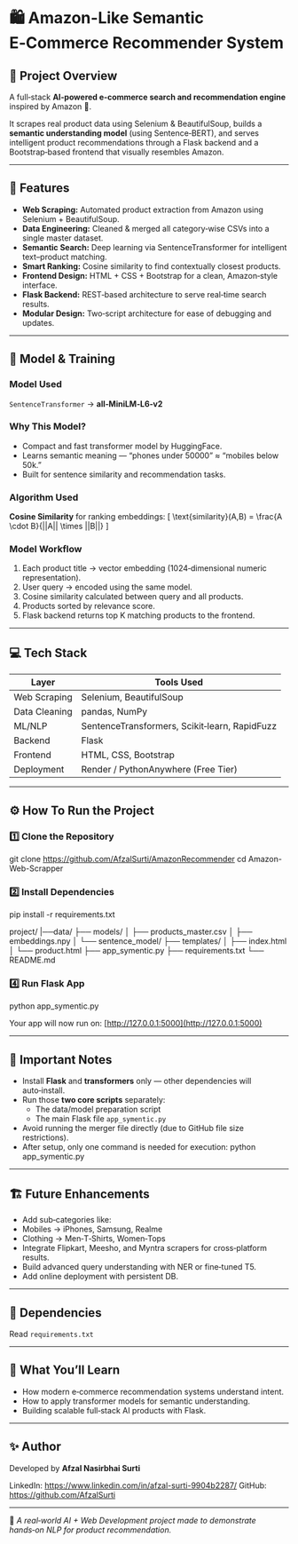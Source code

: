 # 🛍️ Amazon-Like Semantic E‑Commerce Recommender System

## 📘 Project Overview
A full‑stack **AI‑powered e‑commerce search and recommendation engine** inspired by Amazon 🧠.

It scrapes real product data using Selenium & BeautifulSoup, builds a **semantic understanding model** (using Sentence‑BERT), and serves intelligent product recommendations through a Flask backend and a Bootstrap‑based frontend that visually resembles Amazon.

---

## 🚀 Features
- **Web Scraping:** Automated product extraction from Amazon using Selenium + BeautifulSoup.
- **Data Engineering:** Cleaned & merged all category‑wise CSVs into a single master dataset.
- **Semantic Search:** Deep learning via SentenceTransformer for intelligent text–product matching.
- **Smart Ranking:** Cosine similarity to find contextually closest products.
- **Frontend Design:** HTML + CSS + Bootstrap for a clean, Amazon‑style interface.
- **Flask Backend:** REST‑based architecture to serve real‑time search results.
- **Modular Design:** Two‑script architecture for ease of debugging and updates.

---

## 🧠 Model & Training

### Model Used
`SentenceTransformer` → **all‑MiniLM‑L6‑v2**

### Why This Model?
- Compact and fast transformer model by HuggingFace.
- Learns semantic meaning — “phones under 50000” ≈ “mobiles below 50k.”
- Built for sentence similarity and recommendation tasks.

### Algorithm Used
**Cosine Similarity** for ranking embeddings:
\[
\text{similarity}(A,B) = \frac{A \cdot B}{||A|| \times ||B||}
\]

### Model Workflow
1. Each product title → vector embedding (1024‑dimensional numeric representation).
2. User query → encoded using the same model.
3. Cosine similarity calculated between query and all products.
4. Products sorted by relevance score.
5. Flask backend returns top K matching products to the frontend.

---

## 💻 Tech Stack

| Layer | Tools Used |
|--------|-------------|
| Web Scraping | Selenium, BeautifulSoup |
| Data Cleaning | pandas, NumPy |
| ML/NLP | SentenceTransformers, Scikit‑learn, RapidFuzz |
| Backend | Flask |
| Frontend | HTML, CSS, Bootstrap |
| Deployment | Render / PythonAnywhere (Free Tier) |

---

## ⚙️ How To Run the Project

### 1️⃣ Clone the Repository
git clone https://github.com/AfzalSurti/AmazonRecommender
cd Amazon-Web-Scrapper

### 2️⃣ Install Dependencies
pip install -r requirements.txt

project/
|──data/
├── models/
│ ├── products_master.csv
│ ├── embeddings.npy
│ └── sentence_model/ 
├── templates/
│ ├── index.html
│ └── product.html
├── app_symentic.py
├── requirements.txt
└── README.md


### 4️⃣ Run Flask App
python app_symentic.py


Your app will now run on:
[http://127.0.0.1:5000](http://127.0.0.1:5000)

---

## 🔧 Important Notes
- Install **Flask** and **transformers** only — other dependencies will auto‑install.
- Run those **two core scripts** separately:  
  - The data/model preparation script  
  - The main Flask file `app_symentic.py`
- Avoid running the merger file directly (due to GitHub file size restrictions).
- After setup, only one command is needed for execution: python app_symentic.py

---

## 🏗️ Future Enhancements
- Add sub‑categories like:
- Mobiles → iPhones, Samsung, Realme
- Clothing → Men‑T‑Shirts, Women‑Tops
- Integrate Flipkart, Meesho, and Myntra scrapers for cross‑platform results.
- Build advanced query understanding with NER or fine‑tuned T5.
- Add online deployment with persistent DB.

---

## 📄 Dependencies
Read  `requirements.txt` 

---

## 🧠 What You’ll Learn
- How modern e‑commerce recommendation systems understand intent.
- How to apply transformer models for semantic understanding.
- Building scalable full‑stack AI products with Flask.

---

## ✨ Author
Developed by **Afzal Nasirbhai Surti**

LinkedIn:  https://www.linkedin.com/in/afzal-surti-9904b2287/
GitHub: https://github.com/AfzalSurti

---

🛒 *A real‑world AI + Web Development project made to demonstrate hands‑on NLP for product recommendation.*


